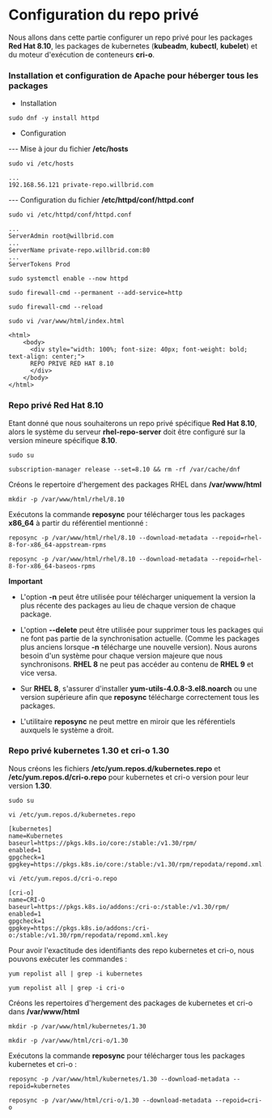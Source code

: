 # Configuration du repo privé

Nous allons dans cette partie configurer un repo privé pour les packages **Red Hat 8.10**, les packages de kubernetes (**kubeadm**, **kubectl**, **kubelet**) et du moteur d'exécution de conteneurs **cri-o**.

### Installation et configuration de Apache pour héberger tous les packages

- Installation

```
sudo dnf -y install httpd
```

- Configuration

--- Mise à jour du fichier **/etc/hosts**

```
sudo vi /etc/hosts
```

```
...
192.168.56.121 private-repo.willbrid.com
```

--- Configuration du fichier **/etc/httpd/conf/httpd.conf**

```
sudo vi /etc/httpd/conf/httpd.conf
```

```
...
ServerAdmin root@willbrid.com
...
ServerName private-repo.willbrid.com:80
...
ServerTokens Prod
```

```
sudo systemctl enable --now httpd
```

```
sudo firewall-cmd --permanent --add-service=http
```

```
sudo firewall-cmd --reload
```

```
sudo vi /var/www/html/index.html
```

```
<html>
    <body>
      <div style="width: 100%; font-size: 40px; font-weight: bold; text-align: center;">
      REPO PRIVE RED HAT 8.10
      </div>
    </body>
</html>
```

### Repo privé Red Hat 8.10

Etant donné que nous souhaiterons un repo privé spécifique **Red Hat 8.10**, alors le système du serveur **rhel-repo-server** doit être configuré sur la version mineure spécifique **8.10**.

```
sudo su
```

```
subscription-manager release --set=8.10 && rm -rf /var/cache/dnf
```

Créons le repertoire d'hergement des packages RHEL dans **/var/www/html**

```
mkdir -p /var/www/html/rhel/8.10
```

Exécutons la commande **reposync** pour télécharger tous les packages **x86_64** à partir du référentiel mentionné :

```
reposync -p /var/www/html/rhel/8.10 --download-metadata --repoid=rhel-8-for-x86_64-appstream-rpms
```

```
reposync -p /var/www/html/rhel/8.10 --download-metadata --repoid=rhel-8-for-x86_64-baseos-rpms
```

**Important**

- L'option **-n** peut être utilisée pour télécharger uniquement la version la plus récente des packages au lieu de chaque version de chaque package.

- L'option **--delete** peut être utilisée pour supprimer tous les packages qui ne font pas partie de la synchronisation actuelle. (Comme les packages plus anciens lorsque **-n** télécharge une nouvelle version). Nous aurons besoin d'un système pour chaque version majeure que nous synchronisons. **RHEL 8** ne peut pas accéder au contenu de **RHEL 9** et vice versa.

- Sur **RHEL 8**, s'assurer d'installer **yum-utils-4.0.8-3.el8.noarch** ou une version supérieure afin que **reposync** télécharge correctement tous les packages.

- L'utilitaire **reposync** ne peut mettre en miroir que les référentiels auxquels le système a droit.

### Repo privé kubernetes 1.30 et cri-o 1.30

Nous créons les fichiers **/etc/yum.repos.d/kubernetes.repo** et **/etc/yum.repos.d/cri-o.repo** pour kubernetes et cri-o version pour leur version **1.30**.


```
sudo su
```

```
vi /etc/yum.repos.d/kubernetes.repo
```

```
[kubernetes]
name=Kubernetes
baseurl=https://pkgs.k8s.io/core:/stable:/v1.30/rpm/
enabled=1
gpgcheck=1
gpgkey=https://pkgs.k8s.io/core:/stable:/v1.30/rpm/repodata/repomd.xml.key
```

```
vi /etc/yum.repos.d/cri-o.repo
```

```
[cri-o]
name=CRI-O
baseurl=https://pkgs.k8s.io/addons:/cri-o:/stable:/v1.30/rpm/
enabled=1
gpgcheck=1
gpgkey=https://pkgs.k8s.io/addons:/cri-o:/stable:/v1.30/rpm/repodata/repomd.xml.key
```

Pour avoir l'exactitude des identifiants des repo kubernetes et cri-o, nous pouvons exécuter les commandes :

```
yum repolist all | grep -i kubernetes
```

```
yum repolist all | grep -i cri-o
```

Créons les repertoires d'hergement des packages de kubernetes et cri-o dans **/var/www/html**

```
mkdir -p /var/www/html/kubernetes/1.30
```

```
mkdir -p /var/www/html/cri-o/1.30
```

Exécutons la commande **reposync** pour télécharger tous les packages kubernetes et cri-o :

```
reposync -p /var/www/html/kubernetes/1.30 --download-metadata --repoid=kubernetes
```

```
reposync -p /var/www/html/cri-o/1.30 --download-metadata --repoid=cri-o
```